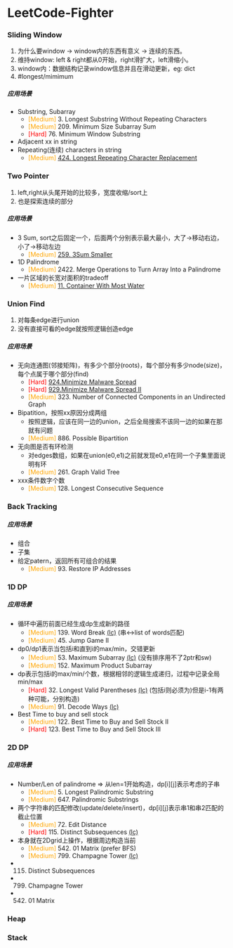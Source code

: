 # LeetCode-Fighter

### Sliding Window
1. 为什么要window -> window内的东西有意义 -> 连续的东西。
2. 维持window: left & right都从0开始，right滑扩大，left滑缩小。
3. window内：数据结构记录window信息并且在滑动更新，eg: dict
4. #longest/mimimum

##### 应用场景
- Substring, Subarray
    - <span style="color:orange">[Medium]</span> 3. Longest Substring Without Repeating Characters
    - <span style="color:orange">[Medium]</span> 209. Minimum Size Subarray Sum
    - <span style="color:red">[Hard]</span> 76. Minimum Window Substring
- Adjacent xx in string
- Repeating(连续) characters in string
    - <span style="color:orange">[Medium]</span> [424. Longest Repeating Character Replacement](./424.%20Longest%20Repeating%20Character%20Replacement.py)


### Two Pointer
1. left,right从头尾开始的比较多，宽度收缩/sort上
2. 也是探索连续的部分

##### 应用场景
- 3 Sum, sort之后固定一个，后面两个分别表示最大最小，大了->移动右边，小了->移动左边
    - <span style="color:orange">[Medium]</span> [259. 3Sum Smaller](./259.%203Sum%20Smaller.py)
- 1D Palindrome
    - <span style="color:orange">[Medium]</span> 2422. Merge Operations to Turn Array Into a Palindrome
- 一片区域的长宽对面积的tradeoff
    - <span style="color:orange">[Medium]</span> [11. Container With Most Water](./11.%20Container%20With%20Most%20Water.py)


### Union Find
1. 对每条edge进行union
2. 没有直接可看的edge就按照逻辑创造edge

##### 应用场景
- 无向连通图(邻接矩阵)，有多少个部分(roots)，每个部分有多少node(size)，每个点属于哪个部分(find)
    - <span style="color:red">[Hard]</span> [924.Minimize Malware Spread](./924.%20Minimize%20Malware%20Spread.py)
    - <span style="color:red">[Hard]</span> [929.Minimize Malware Spread II](./928.%20Minimize%20Malware%20Spread%20II.py)
    - <span style="color:orange">[Medium]</span> 323. Number of Connected Components in an Undirected Graph
- Bipatition，按照xx原因分成两组
    - 按照逻辑，应该在同一边的union，之后全局搜索不该同一边的如果在那就有问题
    - <span style="color:orange">[Medium]</span> 886. Possible Bipartition
- 无向图是否有环检测
    - 对edges数组，如果在union(e0,e1)之前就发现e0,e1在同一个子集里面说明有环
    - <span style="color:orange">[Medium]</span> 261. Graph Valid Tree
- xxx条件数字个数
    - <span style="color:orange">[Medium]</span> 128. Longest Consecutive Sequence

### Back Tracking
##### 应用场景
- 组合
- 子集
- 给定patern，返回所有可组合的结果
    - <span style="color:orange">[Medium]</span> 93. Restore IP Addresses

### 1D DP
##### 应用场景
- 循环中遍历前面已经生成dp生成新的路径
    - <span style="color:orange">[Medium]</span> 139. Word Break [(lc)](https://leetcode.com/problems/word-break/description/) (串<->list of words匹配)
    - <span style="color:orange">[Medium]</span> 45. Jump Game II
- dp0/dp1表示当包括i和直到i的max/min，交错更新
    - <span style="color:orange">[Medium]</span> 53. Maximum Subarray [(lc)](https://leetcode.com/problems/maximum-subarray/description/) (没有排序用不了2ptr和sw)
    - <span style="color:orange">[Medium]</span> 152. Maximum Product Subarray
- dp表示包括i的max/min/个数，根据相邻的逻辑生成递归，过程中记录全局min/max
    - <span style="color:red">[Hard]</span> 32. Longest Valid Parentheses [(lc)](https://leetcode.com/problems/longest-valid-parentheses/description/) (包括i则必须为)但是i-1有两种可能，分别构造)
    - <span style="color:orange">[Medium]</span> 91. Decode Ways [(lc)](https://leetcode.com/problems/decode-ways/description/)
- Best Time to buy and sell stock
    - <span style="color:orange">[Medium]</span> 122. Best Time to Buy and Sell Stock II
    - <span style="color:red">[Hard]</span> 123. Best Time to Buy and Sell Stock III

### 2D DP
##### 应用场景
- Number/Len of palindrome => 从len=1开始构造，dp[i][j]表示考虑的子串
    - <span style="color:orange">[Medium]</span> 5. Longest Palindromic Substring
    - <span style="color:orange">[Medium]</span> 647. Palindromic Substrings
- 两个字符串的匹配修改(update/delete/insert)，dp[i][j]表示串1和串2匹配的截止位置
    - <span style="color:orange">[Medium]</span> 72. Edit Distance
    - <span style="color:red">[Hard]</span> 115. Distinct Subsequences [(lc)](https://leetcode.com/problems/distinct-subsequences/description/)
- 本身就在2Dgrid上操作，根据周边构造当前
    - <span style="color:orange">[Medium]</span> 542. 01 Matrix (prefer BFS)
    - <span style="color:orange">[Medium]</span> 799. Champagne Tower [(lc)](https://leetcode.com/problems/champagne-tower/description/)
- 115. Distinct Subsequences
- 799. Champagne Tower
- 542. 01 Matrix


### Heap
### Stack



